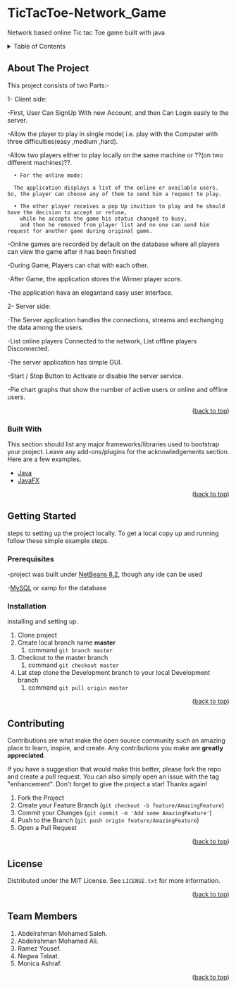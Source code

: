 # TicTacToe-Network_Game
Network based online Tic tac Toe game built with java

<!-- TABLE OF CONTENTS -->
<details>
  <summary>Table of Contents</summary>
  <ol>
    <li>
      <a href="#about-the-project">About The Project</a>
      <ul>
        <li><a href="#built-with">Built With</a></li>
      </ul>
    </li>
    <li>
      <a href="#getting-started">Getting Started</a>
      <ul>
        <li><a href="#prerequisites">Prerequisites</a></li>
        <li><a href="#installation">Installation</a></li>
      </ul>
    </li>
    <li><a href="#usage">Usage</a></li>
    <li><a href="#license">License</a></li>
    <li><a href="#Team-Members">Team Members</a></li>
  </ol>
</details>

<!-- ABOUT THE PROJECT -->
## About The Project

<!-- [![Product Name Screen Shot][product-screenshot]](https://example.com) -->

This project consists of two Parts:-

1- Client side:

 -First, User Can SignUp With new Account, and then Can Login easily to the server. 

 -Allow the player to play in single mode( i.e. play with the Computer with three difficulties(easy ,medium ,hard).
 
 -Allow two players either to play locally on the same machine or  ??(on two different machines)??.
      
      • For the online mode:
      
      The application displays a list of the online or available users. So, the player can choose any of them to send him a request to play.
      
      • The other player receives a pop Up invition to play and he should have the decision to accept or refuse, 
        while he accepts the game his status changed to busy,
        and then he removed from player list and no one can send him request for another game during original game.
  
  
 -Online games are recorded by default on the database where all players can view the game after it has been finished

 -During Game, Players can chat with each other.
 
 -After Game, the application stores the Winner player score.
 
 -The application hava an elegantand easy user interface.

  
2- Server side:
   
   -The Server application handles the connections, streams and exchanging the data among the users.

   -List online players Connected to the network, List offline players Disconnected.
   
   -The server application has simple GUI.
   
   -Start / Stop Button to Activate or disable the server service. 
   
   -Pie chart graphs that show the number of active users or online and offline users.

<p align="right">(<a href="#top">back to top</a>)</p>

### Built With

This section should list any major frameworks/libraries used to bootstrap your project. Leave any add-ons/plugins for the acknowledgements section. Here are a few examples.

* [Java](https://java.com/)
* [JavaFX](https://www.oracle.com/java/technologies/javase/javafx-overview.html)

<p align="right">(<a href="#top">back to top</a>)</p>


<!-- GETTING STARTED -->
## Getting Started

steps to setting up the project locally.
To get a local copy up and running follow these simple example steps.

### Prerequisites

  -project was built under [NetBeans 8.2](https://netbeans-ide.informer.com/8.2/), though any ide can be used
  
  -[MySQL](https://dev.mysql.com/) or xamp for the database

### Installation

  installing and setting up.

1. Clone project
2. Create local branch name **master**
   1. command  ```git branch master ```
3. Checkout to the master branch
   1. command ```git checkout master```
4. Lat step clone the Development branch to your local Development branch
   1. command ```git pull origin master```

<p align="right">(<a href="#top">back to top</a>)</p>

<!-- CONTRIBUTING -->
## Contributing

Contributions are what make the open source community such an amazing place to learn, inspire, and create. Any contributions you make are **greatly appreciated**.

If you have a suggestion that would make this better, please fork the repo and create a pull request. You can also simply open an issue with the tag "enhancement".
Don't forget to give the project a star! Thanks again!

1. Fork the Project
2. Create your Feature Branch (`git checkout -b feature/AmazingFeature`)
3. Commit your Changes (`git commit -m 'Add some AmazingFeature'`)
4. Push to the Branch (`git push origin feature/AmazingFeature`)
5. Open a Pull Request

<p align="right">(<a href="#top">back to top</a>)</p>

<!-- LICENSE -->
## License

Distributed under the MIT License. See `LICENSE.txt` for more information.

<p align="right">(<a href="#top">back to top</a>)</p>

<!-- Team Members -->
## Team Members

1. Abdelrahman Mohamed Saleh.
2. Abdelrahman Mohamed Ali.
3. Ramez Yousef.
4. Nagwa Talaat.
5. Monica Ashraf.

<p align="right">(<a href="#top">back to top</a>)</p>
